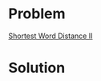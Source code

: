 
# Problem





[Shortest Word Distance II](https://leetcode.com/problems/shortest-word-distance-ii)

# Solution



